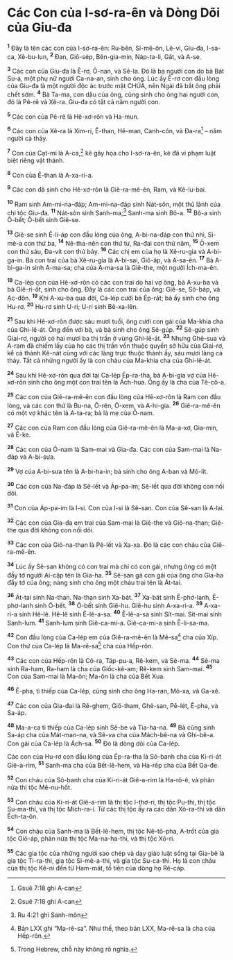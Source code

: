 

# Các Con của I-sơ-ra-ên và Dòng Dõi của Giu-đa
<sup><b>1</b></sup> Đây là tên các con của I-sơ-ra-ên: Ru-bên, Si-mê-ôn, Lê-vi, Giu-đa, I-sa-ca, Xê-bu-lun, <sup><b>2</b></sup> Đan, Giô-sép, Bên-gia-min, Náp-ta-li, Gát, và A-se.

<sup><b>3</b></sup> Các con của Giu-đa là Ê-rơ, Ô-nan, và Sê-la. Đó là ba người con do bà Bát Su-a, một phụ nữ người Ca-na-an, sinh cho ông. Lúc ấy Ê-rơ con đầu lòng của Giu-đa là một người độc ác trước mặt CHÚA, nên Ngài đã bắt ông phải chết sớm. <sup><b>4</b></sup> Bà Ta-ma, con dâu của ông, cũng sinh cho ông hai người con, đó là Pê-rê và Xê-ra. Giu-đa có tất cả năm người con.

<sup><b>5</b></sup> Các con của Pê-rê là Hê-xơ-rôn và Ha-mun.

<sup><b>6</b></sup> Các con của Xê-ra là Xim-ri, Ê-than, Hê-man, Canh-côn, và Đa-ra[^1] – năm người cả thảy.

<sup><b>7</b></sup> Con của Cạt-mi là A-ca,[^1] kẻ gây họa cho I-sơ-ra-ên, kẻ đã vi phạm luật biệt riêng vật thánh.

<sup><b>8</b></sup> Con của Ê-than là A-xa-ri-a.

<sup><b>9</b></sup> Các con đã sinh cho Hê-xơ-rôn là Giê-ra-mê-ên, Ram, và Kê-lu-bai.

<sup><b>10</b></sup> Ram sinh Am-mi-na-đáp; Am-mi-na-đáp sinh Nát-sôn, một thủ lãnh của chi tộc Giu-đa. <sup><b>11</b></sup> Nát-sôn sinh Sanh-ma;[^4] Sanh-ma sinh Bô-a. <sup><b>12</b></sup> Bô-a sinh Ô-bết; Ô-bết sinh Giê-se.

<sup><b>13</b></sup> Giê-se sinh Ê-li-áp con đầu lòng của ông, A-bi-na-đáp con thứ nhì, Si-mê-a con thứ ba, <sup><b>14</b></sup> Nê-tha-nên con thứ tư, Ra-đai con thứ năm, <sup><b>15</b></sup> Ô-xem con thứ sáu, Đa-vít con thứ bảy. <sup><b>16</b></sup> Các chị em của họ là Xê-ru-gia và A-bi-ga-in. Ba con trai của bà Xê-ru-gia là A-bi-sai, Giô-áp, và A-sa-ên. <sup><b>17</b></sup> Bà A-bi-ga-in sinh A-ma-sa; cha của A-ma-sa là Giê-the, một người Ích-ma-ên.

<sup><b>18</b></sup> Ca-lép con của Hê-xơ-rôn có các con trai do hai vợ ông, bà A-xu-ba và bà Giê-ri-ốt, sinh cho ông. Đây là các con trai của ông: Giê-se, Sô-báp, và Ạc-đôn. <sup><b>19</b></sup> Khi A-xu-ba qua đời, Ca-lép cưới bà Ép-rát; bà ấy sinh cho ông Hu-rơ. <sup><b>20</b></sup> Hu-rơ sinh U-ri; U-ri sinh Bê-xa-lên.

<sup><b>21</b></sup> Sau khi Hê-xơ-rôn được sáu mươi tuổi, ông cưới con gái của Ma-khia cha của Ghi-lê-át. Ông đến với bà, và bà sinh cho ông Sê-gúp. <sup><b>22</b></sup> Sê-gúp sinh Giai-rơ, người có hai mươi ba thị trấn ở vùng Ghi-lê-át. <sup><b>23</b></sup> Nhưng Ghê-sua và A-ram đã chiếm lấy của họ các thị trấn vốn thuộc quyền sở hữu của Giai-rơ, kể cả thành Kê-nát cùng với các làng trực thuộc thành ấy, sáu mươi làng cả thảy. Tất cả những người ấy là con cháu của Ma-khia cha của Ghi-lê-át.

<sup><b>24</b></sup> Sau khi Hê-xơ-rôn qua đời tại Ca-lép Ép-ra-tha, bà A-bi-gia vợ của Hê-xơ-rôn sinh cho ông một con trai tên là Ách-hua. Ông ấy là cha của Tê-cô-a.

<sup><b>25</b></sup> Các con của Giê-ra-mê-ên con đầu lòng của Hê-xơ-rôn là Ram con đầu lòng, và các con thứ là Bu-na, Ô-rên, Ô-xem, và A-hi-gia. <sup><b>26</b></sup> Giê-ra-mê-ên có một vợ khác tên là A-ta-ra; bà là mẹ của Ô-nam.

<sup><b>27</b></sup> Các con của Ram con đầu lòng của Giê-ra-mê-ên là Ma-a-xơ, Gia-min, và Ê-ke.

<sup><b>28</b></sup> Các con của Ô-nam là Sam-mai và Gia-đa. Các con của Sam-mai là Na-đáp và A-bi-sưa.

<sup><b>29</b></sup> Vợ của A-bi-sưa tên là A-bi-ha-in; bà sinh cho ông A-ban và Mô-lít.

<sup><b>30</b></sup> Các con của Na-đáp là Sê-lết và Áp-pa-im; Sê-lết qua đời không con nối dõi.

<sup><b>31</b></sup> Con của Áp-pa-im là I-si. Con của I-si là Sê-san. Con của Sê-san là A-lai.

<sup><b>32</b></sup> Các con của Gia-đa em trai của Sam-mai là Giê-the và Giô-na-than; Giê-the qua đời không con nối dõi.

<sup><b>33</b></sup> Các con của Giô-na-than là Pê-lết và Xa-xa. Đó là các con cháu của Giê-ra-mê-ên.

<sup><b>34</b></sup> Lúc ấy Sê-san không có con trai mà chỉ có con gái, nhưng ông có một đầy tớ người Ai-cập tên là Gia-ha. <sup><b>35</b></sup> Sê-san gả con gái của ông cho Gia-ha đầy tớ của ông; nàng sinh cho ông một cháu trai tên là Át-tai.

<sup><b>36</b></sup> Át-tai sinh Na-than. Na-than sinh Xa-bát. <sup><b>37</b></sup> Xa-bát sinh Ê-phơ-lanh, Ê-phơ-lanh sinh Ô-bết. <sup><b>38</b></sup> Ô-bết sinh Giê-hu. Giê-hu sinh A-xa-ri-a. <sup><b>39</b></sup> A-xa-ri-a sinh Hê-lê. Hê-lê sinh Ê-lê-a-sa. <sup><b>40</b></sup> Ê-lê-a-sa sinh Sít-mai. Sít-mai sinh Sanh-lum. <sup><b>41</b></sup> Sanh-lum sinh Giê-ca-mi-a. Giê-ca-mi-a sinh Ê-li-sa-ma.

<sup><b>42</b></sup> Con đầu lòng của Ca-lép em của Giê-ra-mê-ên là Mê-sa[^3] cha của Xíp. Con thứ của Ca-lép là Ma-rê-sa[^5] cha của Hếp-rôn.

<sup><b>43</b></sup> Các con của Hếp-rôn là Cô-ra, Táp-pu-a, Rê-kem, và Sê-ma. <sup><b>44</b></sup> Sê-ma sinh Ra-ham, Ra-ham là cha của Giốc-kê-am; Rê-kem sinh Sam-mai. <sup><b>45</b></sup> Con của Sam-mai là Ma-ôn; Ma-ôn là cha của Bết Xua.

<sup><b>46</b></sup> Ê-pha, tì thiếp của Ca-lép, cũng sinh cho ông Ha-ran, Mô-xa, và Ga-xê.

<sup><b>47</b></sup> Các con của Gia-đai là Rê-ghem, Giô-tham, Ghê-san, Pê-lét, Ê-pha, và Sa-áp.

<sup><b>48</b></sup> Ma-a-ca tì thiếp của Ca-lép sinh Sê-be và Tia-ha-na. <sup><b>49</b></sup> Bà cũng sinh Sa-áp cha của Mát-man-na, và Sê-va cha của Mách-bê-na và Ghi-bê-a. Con gái của Ca-lép là Ách-sa. <sup><b>50</b></sup> Đó là dòng dõi của Ca-lép.

Các con của Hu-rơ con đầu lòng của Ép-ra-tha là Sô-banh cha của Ki-ri-át Giê-a-rim, <sup><b>51</b></sup> Sanh-ma cha của Bết-lê-hem, và Ha-rếp cha của Bết Ga-đe.

<sup><b>52</b></sup> Con cháu của Sô-banh cha của Ki-ri-át Giê-a-rim là Ha-rô-ê, và phân nửa thị tộc Mê-nu-hốt.

<sup><b>53</b></sup> Con cháu của Ki-ri-át Giê-a-rim là thị tộc I-thơ-ri, thị tộc Pu-thi, thị tộc Su-ma-thi, và thị tộc Mích-ra-i. Từ các thị tộc ấy ra các dân Xô-ra-thi và dân Ếch-ta-ôn.

<sup><b>54</b></sup> Con cháu của Sanh-ma là Bết-lê-hem, thị tộc Nê-tô-pha, A-trốt của gia tộc Giô-áp, phân nửa thị tộc Ma-na-ha-thi, và thị tộc Xô-ri.

<sup><b>55</b></sup> Các gia tộc của những người sao chép và dạy giáo luật sống tại Gia-bê là gia tộc Ti-ra-thi, gia tộc Si-mê-a-thi, và gia tộc Su-ca-thi. Họ là con cháu của thị tộc Kê-ni đến từ Ham-mát, tổ tiên của dòng họ Rê-cáp.

[^1]: Gsuê 7:18 ghi A-can
[^1]: 1 Vua 4:31 ghi Đạc-đa
[^3]: Bản LXX ghi “Ma-rê-sa”. Như thế, theo bản LXX, Ma-rê-sa là cha của Hếp-rôn.
[^4]: Ru 4:21 ghi Sanh-môn
[^5]: Trong Hebrew, chỗ này không rõ nghĩa.
